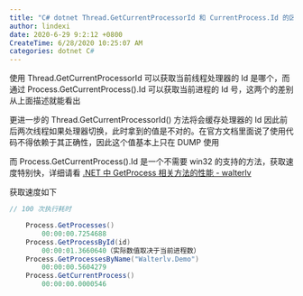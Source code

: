 ```yaml
---
title: "C# dotnet Thread.GetCurrentProcessorId 和 CurrentProcess.Id 的区别"
author: lindexi
date: 2020-6-29 9:2:12 +0800
CreateTime: 6/28/2020 10:25:07 AM
categories: dotnet C#
---
```


使用 Thread.GetCurrentProcessorId 可以获取当前线程处理器的 Id 是哪个，而通过 Process.GetCurrentProcess().Id 可以获取当前进程的 Id 号，这两个的差别从上面描述就能看出

<!--more-->


<!-- CreateTime:6/28/2020 10:25:07 AM -->

<!-- 发布 -->

更进一步的 Thread.GetCurrentProcessorId() 方法将会缓存处理器的 Id 因此前后两次线程如果处理器切换，此时拿到的值是不对的。在官方文档里面说了使用代码不得依赖于其正确性，因此这个值基本上只在 DUMP 使用

而 Process.GetCurrentProcess().Id 是一个不需要 win32 的支持的方法，获取速度特别快，详细请看 [.NET 中 GetProcess 相关方法的性能 - walterlv](https://blog.walterlv.com/post/performance-of-get-process.html )

获取速度如下

```csharp
// 100 次执行耗时

    Process.GetProcesses()
        00:00:00.7254688
    Process.GetProcessById(id)
        00:00:01.3660640（实际数值取决于当前进程数）
    Process.GetProcessesByName("Walterlv.Demo")
        00:00:00.5604279
    Process.GetCurrentProcess()
        00:00:00.0000546

```

